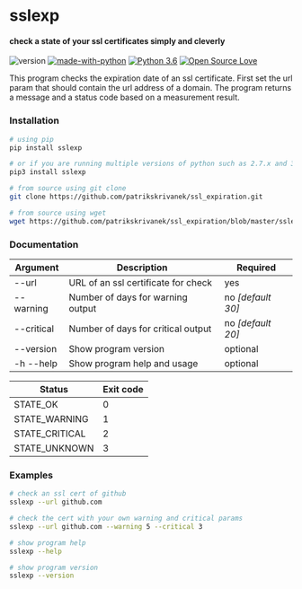 # sslexp
#### check a state of your ssl certificates simply and cleverly

![version](https://img.shields.io/badge/version-1.0.0-brightgreen)
[![made-with-python](https://img.shields.io/badge/Made%20with-Python-1f425f.svg)](https://www.python.org/)
[![Python 3.6](https://img.shields.io/badge/python-3.6-blue.svg)](https://www.python.org/downloads/release/python-360/)
[![Open Source Love](https://badges.frapsoft.com/os/v1/open-source.svg?v=103)](https://github.com/ellerbrock/open-source-badges/)

This program checks the expiration date of an ssl certificate.
First set the url param that should contain the url address of a domain.
The program returns a message and a status code based on a measurement result.

### Installation
```bash
# using pip
pip install sslexp

# or if you are running multiple versions of python such as 2.7.x and 3.x 
pip3 install sslexp

# from source using git clone
git clone https://github.com/patrikskrivanek/ssl_expiration.git

# from source using wget
wget https://github.com/patrikskrivanek/ssl_expiration/blob/master/sslexp
```

### Documentation
Argument | Description | Required
------------ | ------------- | -------------
--url | URL of an ssl certificate for check | yes
--warning | Number of days for warning output | no *[default 30]*
--critical | Number of days for critical output | no *[default 20]*
--version | Show program version | optional
-h --help | Show program help and usage | optional

Status | Exit code | 
------------ | -------------
STATE_OK | 0
STATE_WARNING | 1
STATE_CRITICAL | 2
STATE_UNKNOWN | 3

### Examples
```bash
# check an ssl cert of github
sslexp --url github.com

# check the cert with your own warning and critical params
sslexp --url github.com --warning 5 --critical 3

# show program help
sslexp --help

# show program version
sslexp --version
```